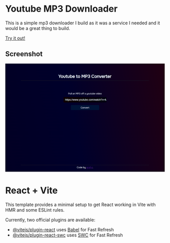 # Youtube MP3 Downloader

This is a simple mp3 downloader I build as it was a service I needed and it would be a great thing to build.

[Try it out!](https://youtube-to-mp3-h5o7.onrender.com/)

## Screenshot

![main page to enter link and download MP3](https://raw.githubusercontent.com/grafuj/youtube-mp3-downloader/master/docs/UI.PNG)

# React + Vite

This template provides a minimal setup to get React working in Vite with HMR and some ESLint rules.

Currently, two official plugins are available:

- [@vitejs/plugin-react](https://github.com/vitejs/vite-plugin-react/blob/main/packages/plugin-react/README.md) uses [Babel](https://babeljs.io/) for Fast Refresh
- [@vitejs/plugin-react-swc](https://github.com/vitejs/vite-plugin-react-swc) uses [SWC](https://swc.rs/) for Fast Refresh
